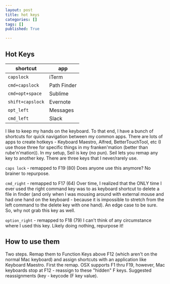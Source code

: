 ```yaml
---
layout: post
title: hot keys
categories: []
tags: []
published: True

---
```


## Hot Keys

|shortcut | app|
|---------------------|---------------|
|`capslock`| iTerm|
|`cmd+capslock`| Path Finder|
|`cmd+opt+space`| Sublime|
|`shift+capslock`| Evernote|
|`opt_left`| Messages|
|`cmd_left`| Slack|

<!-- |`opt-r`| help file| -->

I like to keep my hands on the keyboard. To that end, I have a bunch of shortcuts for quick navigation between my common apps. There are lots of apps to create hotkeys - Keyboard Maestro, Alfred, BetterTouchTool, etc (I use those three for specific things in my franken'mation (better than rube'n'mation)). In my setup, Seil is key (no pun). Seil lets you remap any key to another key. There are three keys that I never/rarely use.

`caps lock` - remapped to F19 (80)
Does anyone use this anymore? No brainer to repurpose.

`cmd_right` - remapped to F17 (64)
Over time, I realized that the ONLY time I ever used the right command key was to as keyboard shortcut to delete a file in finder (and only when I was mousing around with external mouse and had one hand on the keyboard - because it is impossible to stretch from the left command to the delete key with one hand). An edge case to be sure. So, why not grab this key as well.

`option_right` - remapped to F18 (79)
I can't think of any circumstance where I used this key. Likely doing nothing, repurpose it!

## How to use them
Two steps. Remap them to Function Keys above F12 (which aren't on the normal Mac keyboard) and assign shortcuts with an application like Keyboard Maestro. First the remap. OSX supports F1 thru F19, however, Mac keyboards stop at F12 - reassign to these "hidden" F keys. Suggested reassignments (key - keycode (F key value).




